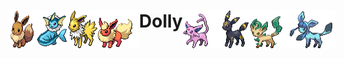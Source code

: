 
<h1 style="display: flex;" alling="center">
  <img src="https://raw.githubusercontent.com/PokeAPI/sprites/master/sprites/pokemon/versions/generation-v/black-white/animated/133.gif">
  <img src="https://raw.githubusercontent.com/PokeAPI/sprites/master/sprites/pokemon/versions/generation-v/black-white/animated/134.gif">
  <img src="https://raw.githubusercontent.com/PokeAPI/sprites/master/sprites/pokemon/versions/generation-v/black-white/animated/135.gif">
  <img src="https://raw.githubusercontent.com/PokeAPI/sprites/master/sprites/pokemon/versions/generation-v/black-white/animated/136.gif">
  Dolly
  <img src="https://raw.githubusercontent.com/PokeAPI/sprites/master/sprites/pokemon/versions/generation-v/black-white/animated/196.gif">
  <img src="https://raw.githubusercontent.com/PokeAPI/sprites/master/sprites/pokemon/versions/generation-v/black-white/animated/197.gif">
  <img src="https://raw.githubusercontent.com/PokeAPI/sprites/master/sprites/pokemon/versions/generation-v/black-white/animated/470.gif">
  <img src="https://raw.githubusercontent.com/PokeAPI/sprites/master/sprites/pokemon/versions/generation-v/black-white/animated/471.gif">
</h1>
